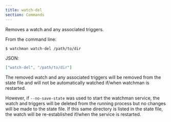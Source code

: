 ```yaml
---
title: watch-del
section: Commands
---
```


Removes a watch and any associated triggers.

From the command line:

~~~bash
$ watchman watch-del /path/to/dir
~~~

JSON:

~~~json
["watch-del", "/path/to/dir"]
~~~

The removed watch and any associated triggers will be removed from the state
file and will not be automatically watched if/when watchman is restarted.

However, if `--no-save-state` was used to start the watchman service, the watch
and triggers will be deleted from the running process but no changes will be
made to the state file.  If this same directory is listed in the state file,
the watch will be re-established if/when the service is restarted.
